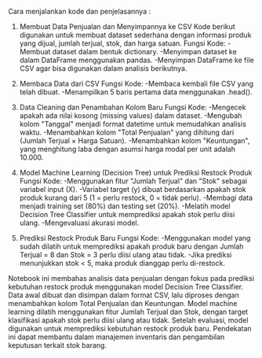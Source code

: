 Cara menjalankan kode dan penjelasannya :
1. Membuat Data Penjualan dan Menyimpannya ke CSV
Kode berikut digunakan untuk membuat dataset sederhana dengan informasi produk yang dijual, jumlah terjual, stok, dan harga satuan.
Fungsi Kode:
-Membuat dataset dalam bentuk dictionary.
-Menyimpan dataset ke dalam DataFrame menggunakan pandas.
-Menyimpan DataFrame ke file CSV agar bisa digunakan dalam analisis berikutnya.

2. Membaca Data dari CSV
Fungsi Kode:
-Membaca kembali file CSV yang telah dibuat.
-Menampilkan 5 baris pertama data menggunakan .head().

3. Data Cleaning dan Penambahan Kolom Baru
Fungsi Kode:
-Mengecek apakah ada nilai kosong (missing values) dalam dataset.
-Mengubah kolom "Tanggal" menjadi format datetime untuk memudahkan analisis waktu.
-Menambahkan kolom "Total Penjualan" yang dihitung dari (Jumlah Terjual × Harga Satuan).
-Menambahkan kolom "Keuntungan", yang menghitung laba dengan asumsi harga modal per unit adalah 10.000.

4. Model Machine Learning (Decision Tree) untuk Prediksi Restock Produk
Fungsi Kode:
-Menggunakan fitur "Jumlah Terjual" dan "Stok" sebagai variabel input (X).
-Variabel target (y) dibuat berdasarkan apakah stok produk kurang dari 5 (1 = perlu restock, 0 = tidak perlu).
-Membagi data menjadi training set (80%) dan testing set (20%).
-Melatih model Decision Tree Classifier untuk memprediksi apakah stok perlu diisi ulang.
-Mengevaluasi akurasi model.

5. Prediksi Restock Produk Baru
Fungsi Kode:
-Menggunakan model yang sudah dilatih untuk memprediksi apakah produk baru dengan Jumlah Terjual = 8 dan Stok = 3 perlu diisi ulang atau tidak.
-Jika prediksi menunjukkan stok < 5, maka produk dianggap perlu di-restock.

Notebook ini membahas analisis data penjualan dengan fokus pada prediksi kebutuhan restock produk
menggunakan model Decision Tree Classifier. Data awal dibuat dan disimpan dalam format CSV, lalu
diproses dengan menambahkan kolom Total Penjualan dan Keuntungan. Model machine learning
dilatih menggunakan fitur Jumlah Terjual dan Stok, dengan target klasifikasi apakah stok perlu diisi
ulang atau tidak. Setelah evaluasi, model digunakan untuk memprediksi kebutuhan restock produk baru.
Pendekatan ini dapat membantu dalam manajemen inventaris dan pengambilan keputusan terkait stok barang.

